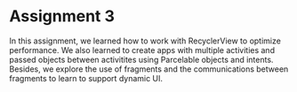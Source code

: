 # Assignment 3

In this assignment, we learned how to work with RecyclerView to optimize performance.  We also learned to create apps with multiple activities and passed objects between activitites using Parcelable objects and intents. Besides, we explore the use of fragments and the communications between fragments to learn to support dynamic UI.
